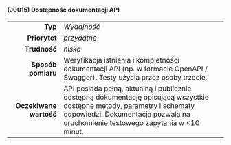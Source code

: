 #### (J0015) Dostępność dokumentacji API

|                   |                                                                                                                         |
| ----------------: | :---------------------------------------------------------------------------------------------------------------------- |
| **Typ** | *Wydajność* |
| **Priorytet** | *przydatne* |
| **Trudność** | *niska* |
| **Sposób pomiaru** | Weryfikacja istnienia i kompletności dokumentacji API (np. w formacie OpenAPI / Swagger). Testy użycia przez osoby trzecie. |
| **Oczekiwane wartość** | API posiada pełną, aktualną i publicznie dostępną dokumentację opisującą wszystkie dostępne metody, parametry i schematy odpowiedzi. Dokumentacja pozwala na uruchomienie testowego zapytania w <10 minut. |
